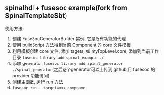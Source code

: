 ## spinalhdl + fusesoc example(fork from SpinalTemplateSbt)
使用方法:

1. 创建 FuseSocGeneratorBuilder 实例, 它是所有功能的代理
2. 使用 buildScript 方法得到当前 Component 的 core 文件模板
3. 利用模板创建 core 文件, 添加 tagets, 如 myTopLevel.core, 添加到当前工作目录 `fusesoc library add spinal_example ./`
4. 添加 generator `fusesoc library add spinal_generator ./spinal_generator`(之后这个generator可以上传到 github,用 fusesoc 的 provider 功能访问)
5. 创建主函数, 运行 run 方法
6. `fusesoc run --target=xxx compname`